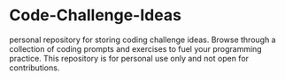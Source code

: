 # Code-Challenge-Ideas
 personal repository for storing coding challenge ideas. Browse through a collection of coding prompts and exercises to fuel your programming practice. This repository is for personal use only and not open for contributions.
